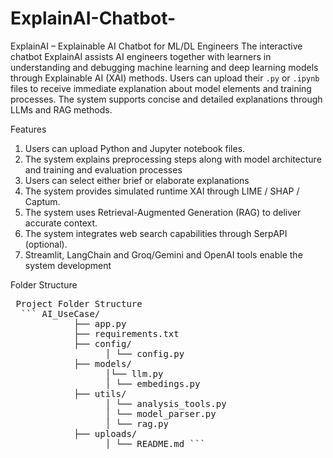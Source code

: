 # ExplainAI-Chatbot-
ExplainAI – Explainable AI Chatbot for ML/DL Engineers  The interactive  chatbot ExplainAI assists AI engineers together with learners in understanding and debugging machine learning and deep learning models  through Explainable AI (XAI) methods. Users can upload their `.py` or  `.ipynb` files to receive immediate explanation about model elements and training processes. The system supports concise and  detailed explanations through LLMs and RAG methods.  

Features 
1. Users can upload Python and Jupyter notebook files.
2. The system explains preprocessing steps along with  model architecture and training and evaluation processes
3. Users can select either brief or elaborate explanations
4. The system provides simulated runtime XAI through LIME / SHAP / Captum.
5. The system uses Retrieval-Augmented Generation (RAG) to deliver accurate context.
6. The system integrates web search capabilities through SerpAPI (optional).
7. Streamlit, LangChain  and Groq/Gemini and OpenAI tools enable the system development

Folder Structure
<pre> Project Folder Structure 
  ``` AI_UseCase/ 
            ├── app.py
            ├── requirements.txt
            ├── config/
                  │ └── config.py
            ├── models/ 
                  │└── llm.py 
                  │ └── embedings.py 
            ├── utils/ 
                  │ └── analysis_tools.py 
                  │ └── model_parser.py
                  │ └── rag.py
            ├── uploads/
                  │ └── README.md ``` 
</pre>

